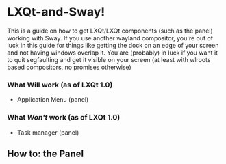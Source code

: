 # LXQt-and-Sway!

This is a guide on how to get LXQt/LXQt components (such as the panel) working with Sway. If you use another wayland compositor, you're out of luck in this guide for things like getting the dock on an edge of your screen and not having windows overlap it. You are (probably) in luck if you want it to quit segfaulting and get it visible on your screen (at least with wlroots based compositors, no promises otherwise)

### What Will work (as of LXQt 1.0)  
* Application Menu (panel)  

### What *Won't* work (as of LXQt 1.0)  
* Task manager (panel)  

## How to: the Panel
